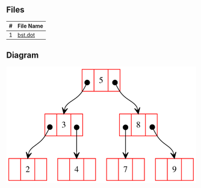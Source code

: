 ## Files
|   #   | File Name |
| ----- | --------- |
| 1 | [bst.dot](https://github.com/ACHarrison32/4883-SoftwareTools-Harrison/blob/main/Assignments/A04/bst.dot) |

## Diagram
<img src = "https://github.com/ACHarrison32/4883-SoftwareTools-Harrison/blob/main/Assignments/A04/graphviz.svg">
